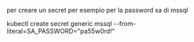 per creare un secret per esempio per la password sa di mssql

kubectl create secret generic mssql --from-literal=SA_PASSWORD="pa55w0rd!"






